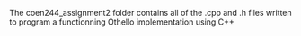 The coen244_assignment2 folder contains all of the .cpp and .h files written to program a functionning Othello implementation using C++
